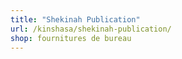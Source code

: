 ```yaml
---
title: "Shekinah Publication"
url: /kinshasa/shekinah-publication/
shop: fournitures de bureau
---
```

